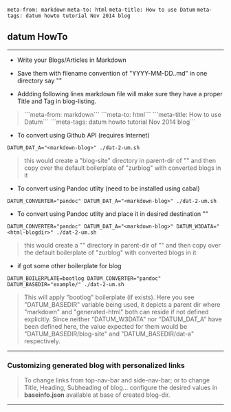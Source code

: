 ```meta-from: markdown```
```meta-to: html```
```meta-title: How to use Datum```
```meta-tags: datum howto tutorial Nov 2014 blog```

## datum HowTo
---

* Write your Blogs/Articles in Markdown

* Save them with filename convention of "YYYY-MM-DD.<any-suited-name-without-dots>.md" in one directory say "<markdown-blog>"

* Addding following lines markdown file will make sure they have a proper Title and Tag in blog-listing.
> \`\`\`meta-from: markdown\`\`\`
> \`\`\`meta-to: html\`\`\`
> \`\`\`meta-title: How to use Datum\`\`\`
> \`\`\`meta-tags: datum howto tutorial Nov 2014 blog\`\`\`


* To convert using Github API (requires Internet)
```
DATUM_DAT_A="<markdown-blog>" ./dat-2-um.sh
```
> this would create a "blog-site" directory in parent-dir of "<markdown-blog>" and then copy over the default boilerplate of "zurblog" with converted blogs in it

* To convert using Pandoc utlity (need to be installed using cabal)
```
DATUM_CONVERTER="pandoc" DATUM_DAT_A="<markdown-blog>" ./dat-2-um.sh
```

* To convert using Pandoc utlity and place it in desired destination "<html-blogdir>"
```
DATUM_CONVERTER="pandoc" DATUM_DAT_A="<markdown-blog>" DATUM_W3DATA="<html-blogdir>" ./dat-2-um.sh
```
> this would create a "<html-blogdir>" directory in parent-dir of "<markdown-blog>" and then copy over the default boilerplate of "zurblog" with converted blogs in it

* if got some other boilerplate for blog
```
DATUM_BOILERPLATE=bootlog DATUM_CONVERTER="pandoc" DATUM_BASEDIR="example/" ./dat-2-um.sh
```
> This will apply "bootlog" boilerplate (if exists). Here you see "DATUM_BASEDIR" variable being used, it depicts a parent dir where "markdown" and "generated-html" both can reside if not defined explicitly. Since neither "DATUM_W3DATA" nor "DATUM_DAT_A" have been defined here, the value expected for them would be "DATUM_BASEDIR/blog-site" and "DATUM_BASEDIR/dat-a" respectively.

---

### Customizing generated blog with personalized links

> To change links from top-nav-bar and side-nav-bar; or to change Title, Heading, Subheading of blog... configure the desired values in **baseinfo.json** available at base of created blog-dir.

---

